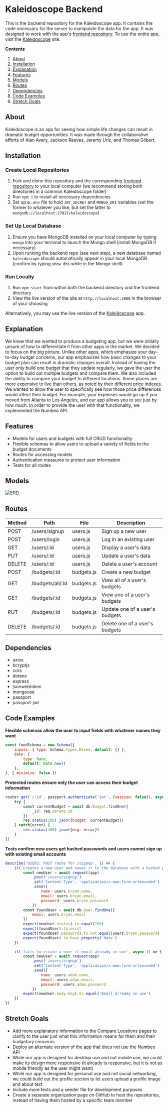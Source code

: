 # Kaleidoscope Backend

This is the backend repository for the Kaleidoscope app. It contains the code necessary for the server to manipulate the data for the app. It was designed to work with the app's [frontend repository](https://github.com/jtreeves/budget-frontend). To use the entire app, visit the [Kaleidoscope](https://kaleidoscope-budget.herokuapp.com) site.

**Contents**

1. [About](https://github.com/jtreeves/budget-backend#about)
2. [Installation](https://github.com/jtreeves/budget-backend#installation)
3. [Explanation](https://github.com/jtreeves/budget-backend#explanation)
4. [Features](https://github.com/jtreeves/budget-backend#features)
5. [Models](https://github.com/jtreeves/budget-backend#models)
6. [Routes](https://github.com/jtreeves/budget-backend#routes)
7. [Dependencies](https://github.com/jtreeves/budget-backend#dependencies)
8. [Code Examples](https://github.com/jtreeves/budget-backend#code-examples)
9. [Stretch Goals](https://github.com/jtreeves/budget-backend#stretch-goals)

## About

Kaleidoscope is an app for seeing how simple life changes can result in dramatic budget opportunities. It was made through the collaborative efforts of Alan Avery, Jackson Reeves, Jeremy Uriz, and Thomas Gilbert.

## Installation

### Create Local Repositories

1. Fork and clone this repository and the corresponding [frontend repository](https://github.com/jtreeves/budget-frontend) to your local computer (we recommend storing both directories in a common Kaleidoscope folder)
2. Run `npm i` to install all necessary dependencies
3. Set up a `.env` file to hold `JWT_SECRET` and `MONGO_URI` variables (set the former to whatever you like, but set the latter to `mongodb://localhost:27017/kaleidoscope`)

### Set Up Local Database

1. Ensure you have MongoDB installed on your local computer by typing `mongo` into your terminal to launch the Mongo shell (install MongoDB if necessary)
2. Upon running the backend repo (see next step), a new database named `kaleidoscope` should automatically appear in your local MongoDB (confirm by typing `show dbs` while in the Mongo shell)

### Run Locally

1. Run `npm start` from within both the backend directory and the frontend directory
2. View the live version of the site at `http://localhost:3000` in the browser of your choosing

Alternatively, you may use the live version of the [Kaleidoscope](https://kaleidoscope-budget.herokuapp.com) app.

## Explanation

We knew that we wanted to produce a budgeting app, but we were initially unsure of how to differentiate it from other apps in the market. We decided to focus on the big picture. Unlike other apps, which emphasize your day-to-day budget concerns, our app emphasizes how basic changes to your budget plan can result in dramatic changes overall. Instead of having the user only build one budget that they update regularly, we gave the user the option to build out multiple budgets and compare them. We also included the ability to compare your budget to different locations. Some places are more expensive to live than others, as noted by their different price indexes. We wanted to allow the user to specifically see how those price differences would affect their budget. For example, your expenses would go up if you moved from Atlanta to Los Angeles, and our app allows you to see just by how much. In order to provide the user with that functionality, we implemented the Numbeo API.

## Features

- Models for users and budgets with full CRUD functionality
- Flexible schemas to allow users to upload a variety of fields to the budget documents
- Routes for accessing models
- Authentication measures to protect user information
- Tests for all routes

## Models

![ERD](/images/erd.png)

## Routes

| Method | Path             | File       | Description                    |
| ------ | ---------------- | ---------- | ------------------------------ |
| POST   | /users/signup    | users.js   | Sign up a new user             |
| POST   | /users/login     | users.js   | Log in an existing user        |
| GET    | /users/:id       | users.js   | Display a user's data          |
| PUT    | /users/:id       | users.js   | Update a user's data           |
| DELETE | /users/:id       | users.js   | Delete a user's account        |
| POST   | /budgets/:id     | budgets.js | Create a new budget            |
| GET    | /budgets/all/:id | budgets.js | View all of a user's budgets   |
| GET    | /budgets/:id     | budgets.js | View one of a user's budgets   |
| PUT    | /budgets/:id     | budgets.js | Update one of a user's budgets |
| DELETE | /budgets/:id     | budgets.js | Delete one of a user's budgets |

## Dependencies

- axios
- bcryptjs
- cors
- dotenv
- express
- jsonwebtoken
- mongoose
- passport
- passport-jwt

## Code Examples

**Flexible schemas allow the user to input fields with whatever names they want**
```javascript
const foodSchema = new Schema({
    inputs: { type: Schema.Types.Mixed, default: {} },
    date: {
        type: Date,
        default: Date.now()
    },
}, { minimize: false })
```

**Protected routes ensure only the user can access their budget information**
```javascript
router.get('/:id', passport.authenticate('jwt', {session: false}), async (req, res) => {
    try {
        const currentBudget = await db.Budget.findOne({
            _id: req.params.id
        })
        res.status(200).json({budget: currentBudget})
    } catch(error) {
        res.status(400).json({msg: error})
    }
})
```

**Tests confirm new users get hashed passwords and users cannot sign up with existing email accounts**
```javascript
describe('USERS: POST route for /signup', () => {
    it('creates a new user and saves it to the database with a hashed password and a date field', async () => {
        const newUser = await request(app)
            .post('/users/signup')
            .set('Content-Type', 'application/x-www-form-urlencoded')
            .send({
                name: users.bryan.name,
                email: users.bryan.email,
                password: users.bryan.password
            })
        const foundUser = await db.User.findOne({
            email: users.bryan.email
        })
        expect(newUser.status).to.equal(200)
        expect(foundUser).to.exist
        expect(foundUser.password).to.not.equal(users.bryan.password)
        expect(foundUser).to.have.property('date')
    })

    it('fails to create a user if email already in use', async () => {
        const newUser = await request(app)
            .post('/users/signup')
            .set('Content-Type', 'application/x-www-form-urlencoded')
            .send({
                name: users.adam.name,
                email: users.adam.email,
                password: users.adam.password
            })
        expect(newUser.body.msg).to.equal('Email already in use')
    })
})
```

## Stretch Goals

- Add more explanatory information to the Compare Locations pages to clarify to the user just what this information means for them and their budgetary concerns
- Deploy an alternate version of the app that does not use the Numbeo API
- While our app is designed for desktop use and not mobile use, we could make its design more responsive (it already is responsive, but it is not as mobile friendly as the user might want)
- While our app is designed for personal use and not social networking, we could build out the profile section to let users upload a profile image and about text
- Include more tests and a seeder file for development purposes
- Create a separate organization page on GitHub to host the repositories, instead of having them hosted by a specific team member